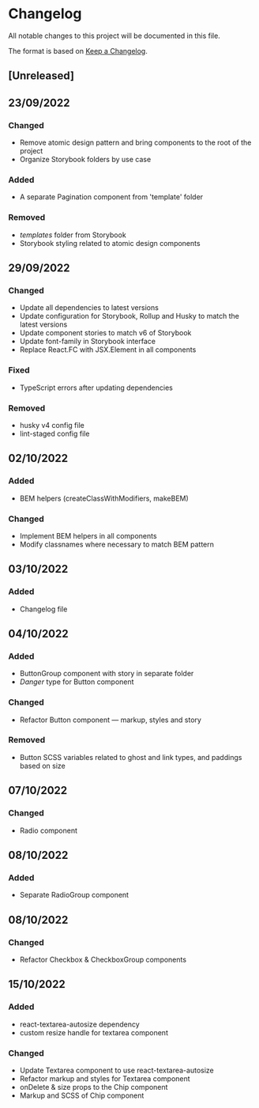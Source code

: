 # Changelog

All notable changes to this project will be documented in this file.

The format is based on [Keep a Changelog](https://keepachangelog.com/en/1.0.0/).

## [Unreleased]

## 23/09/2022

### Changed

- Remove atomic design pattern and bring components to the root of the project
- Organize Storybook folders by use case

### Added

- A separate Pagination component from 'template' folder

### Removed

- _templates_ folder from Storybook
- Storybook styling related to atomic design components

## 29/09/2022

### Changed

- Update all dependencies to latest versions
- Update configuration for Storybook, Rollup and Husky to match the latest versions
- Update component stories to match v6 of Storybook
- Update font-family in Storybook interface
- Replace React.FC with JSX.Element in all components

### Fixed

- TypeScript errors after updating dependencies

### Removed

- husky v4 config file
- lint-staged config file

## 02/10/2022

### Added

- BEM helpers (createClassWithModifiers, makeBEM)

### Changed

- Implement BEM helpers in all components
- Modify classnames where necessary to match BEM pattern

## 03/10/2022

### Added

- Changelog file

## 04/10/2022

### Added

- ButtonGroup component with story in separate folder
- _Danger_ type for Button component

### Changed

- Refactor Button component — markup, styles and story

### Removed

- Button SCSS variables related to ghost and link types, and paddings based on size

## 07/10/2022

### Changed

- Radio component

## 08/10/2022

### Added

- Separate RadioGroup component

## 08/10/2022

### Changed

- Refactor Checkbox & CheckboxGroup components

## 15/10/2022

### Added

- react-textarea-autosize dependency
- custom resize handle for textarea component

### Changed

- Update Textarea component to use react-textarea-autosize
- Refactor markup and styles for Textarea component
- onDelete & size props to the Chip component
- Markup and SCSS of Chip component
